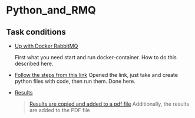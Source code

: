# Python_and_RMQ
## Task conditions
* [Up with Docker RabbitMQ]()
  
  First what you need start and run docker-container. How to do this described here.
  
* [Follow the steps from this link]()
  Opened the link, just take and create python files with code, then run them. Done here.
* [Results]()
  > [Results are copied and added to a pdf file]()
Additionally, the results are added to the PDF file
